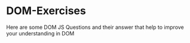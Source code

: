 # DOM-Exercises
Here are some DOM JS Questions and their answer that help to improve your understanding in DOM
